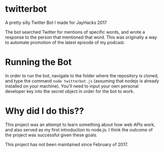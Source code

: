 # twitterbot
A pretty silly Twitter Bot I made for JayHacks 2017

The bot searched Twitter for mentions of specific words, and wrote a response to the person that mentioned that word. This was originally a way to automate promotion of the latest episode of my podcast. 

# Running the Bot
In order to run the bot, navigate to the folder where the repository is cloned, and type the command `node twitterbot.js` (assuming that nodejs is already installed on your machine). You'll need to input your own personal developer key into the secret object in order for the bot to work.

# Why did I do this??
This project was an attempt to learn something about how web APIs work, and also served as my first introduction to node.js. I think the outcome of the project was successful given these goals.

This project has not been maintained since February of 2017.

